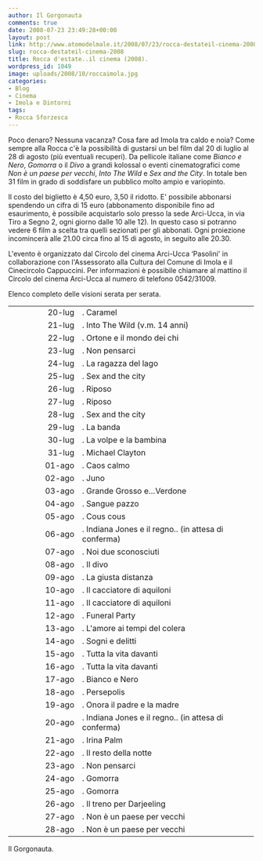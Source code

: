 ```yaml
---
author: Il Gorgonauta
comments: true
date: 2008-07-23 23:49:28+00:00
layout: post
link: http://www.atomodelmale.it/2008/07/23/rocca-destateil-cinema-2008/
slug: rocca-destateil-cinema-2008
title: Rocca d'estate..il cinema (2008).
wordpress_id: 1049
image: uploads/2008/10/roccaimola.jpg
categories:
- Blog
- Cinema
- Imola e Dintorni
tags:
- Rocca Sforzesca
---
```


Poco denaro? Nessuna vacanza? Cosa fare ad Imola tra caldo e noia? Come sempre alla Rocca c'è la possibilità di gustarsi un bel film dal 20 di luglio al 28 di agosto (più eventuali recuperi). Da pellicole italiane come _Bianco e Nero_, _Gomorra_ o il _Divo_ a grandi kolossal o eventi cinematografici come _Non è un paese per vecchi_, _Into The Wild_ e _Sex and the City_. In totale ben 31 film in grado di soddisfare un pubblico molto ampio e variopinto.

Il costo del biglietto è 4,50 euro, 3,50 il ridotto. E' possibile abbonarsi spendendo un cifra di 15 euro (abbonamento disponibile fino ad esaurimento, è possibile acquistarlo solo presso la sede Arci-Ucca, in via Tiro a Segno 2, ogni giorno dalle 10 alle 12). In questo caso si potranno vedere 6 film a scelta tra quelli sezionati per gli abbonati. Ogni proiezione incomincerà alle 21.00 circa fino al 15 di agosto, in seguito alle 20.30.

L'evento è organizzato dal Circolo del cinema Arci-Ucca ‘Pasolini' in collaborazione con l'Assessorato alla Cultura del Comune di Imola e il Cinecircolo Cappuccini. Per informazioni è possibile chiamare al mattino il Circolo del cinema Arci-Ucca al numero di telefono 0542/31009.

Elenco completo delle visioni serata per serata.
<table cellpadding="0" cellspacing="0" style="805px;" border="0" width="465" > 
<tbody >
<tr style="15pt;" >

<td width="127" style="95pt;" align="right" height="20" >20-lug
</td>

<td width="343" style="257pt;" >. Caramel
</td>
</tr>
<tr style="15pt;" >

<td style="15pt;" align="right" height="20" >21-lug
</td>

<td >. Into The Wild (v.m. 14 anni)
</td>
</tr>
<tr style="15pt;" >

<td style="15pt;" align="right" height="20" >22-lug
</td>

<td >. Ortone e il mondo dei chi
</td>
</tr>
<tr style="15pt;" >

<td style="15pt;" align="right" height="20" >23-lug
</td>

<td >. Non pensarci
</td>
</tr>
<tr style="15pt;" >

<td style="15pt;" align="right" height="20" >24-lug
</td>

<td >. La ragazza del lago
</td>
</tr>
<tr style="15pt;" >

<td style="15pt;" align="right" height="20" >25-lug
</td>

<td >. Sex and the city
</td>
</tr>
<tr style="15pt;" >

<td style="15pt;" align="right" height="20" >26-lug
</td>

<td >. Riposo
</td>
</tr>
<tr style="15pt;" >

<td style="15pt;" align="right" height="20" >27-lug
</td>

<td >. Riposo
</td>
</tr>
<tr style="15pt;" >

<td style="15pt;" align="right" height="20" >28-lug
</td>

<td >. Sex and the city
</td>
</tr>
<tr style="15pt;" >

<td style="15pt;" align="right" height="20" >29-lug
</td>

<td >. La banda
</td>
</tr>
<tr style="15pt;" >

<td style="15pt;" align="right" height="20" >30-lug
</td>

<td >. La volpe e la bambina
</td>
</tr>
<tr style="15pt;" >

<td style="15pt;" align="right" height="20" >31-lug
</td>

<td >. Michael Clayton
</td>
</tr>
<tr style="15pt;" >

<td style="15pt;" align="right" height="20" >01-ago
</td>

<td >. Caos calmo
</td>
</tr>
<tr style="15pt;" >

<td style="15pt;" align="right" height="20" >02-ago
</td>

<td >. Juno
</td>
</tr>
<tr style="15pt;" >

<td style="15pt;" align="right" height="20" >03-ago
</td>

<td >. Grande Grosso e…Verdone
</td>
</tr>
<tr style="15pt;" >

<td style="15pt;" align="right" height="20" >04-ago
</td>

<td >. Sangue pazzo
</td>
</tr>
<tr style="15pt;" >

<td style="15pt;" align="right" height="20" >05-ago
</td>

<td >. Cous cous
</td>
</tr>
<tr style="15pt;" >

<td style="15pt;" align="right" height="20" >06-ago
</td>

<td >. Indiana Jones e il regno.. (in attesa di conferma)
</td>
</tr>
<tr style="15pt;" >

<td style="15pt;" align="right" height="20" >07-ago
</td>

<td >. Noi due sconosciuti
</td>
</tr>
<tr style="15pt;" >

<td style="15pt;" align="right" height="20" >08-ago
</td>

<td >. Il divo
</td>
</tr>
<tr style="15pt;" >

<td style="15pt;" align="right" height="20" >09-ago
</td>

<td >. La giusta distanza
</td>
</tr>
<tr style="15pt;" >

<td style="15pt;" align="right" height="20" >10-ago
</td>

<td >. Il cacciatore di aquiloni
</td>
</tr>
<tr style="15pt;" >

<td style="15pt;" align="right" height="20" >11-ago
</td>

<td >. Il cacciatore di aquiloni
</td>
</tr>
<tr style="15pt;" >

<td style="15pt;" align="right" height="20" >12-ago
</td>

<td >. Funeral Party
</td>
</tr>
<tr style="15pt;" >

<td style="15pt;" align="right" height="20" >13-ago
</td>

<td >. L'amore ai tempi del colera
</td>
</tr>
<tr style="15pt;" >

<td style="15pt;" align="right" height="20" >14-ago
</td>

<td >. Sogni e delitti
</td>
</tr>
<tr style="15pt;" >

<td style="15pt;" align="right" height="20" >15-ago
</td>

<td >. Tutta la vita davanti
</td>
</tr>
<tr style="15pt;" >

<td style="15pt;" align="right" height="20" >16-ago
</td>

<td >. Tutta la vita davanti
</td>
</tr>
<tr style="15pt;" >

<td style="15pt;" align="right" height="20" >17-ago
</td>

<td >. Bianco e Nero
</td>
</tr>
<tr style="15pt;" >

<td style="15pt;" align="right" height="20" >18-ago
</td>

<td >. Persepolis
</td>
</tr>
<tr style="15pt;" >

<td style="15pt;" align="right" height="20" >19-ago
</td>

<td >. Onora il padre e la madre
</td>
</tr>
<tr style="15pt;" >

<td style="15pt;" align="right" height="20" >20-ago
</td>

<td >. Indiana Jones e il regno.. (in attesa di conferma)
</td>
</tr>
<tr style="15pt;" >

<td style="15pt;" align="right" height="20" >21-ago
</td>

<td >. Irina Palm
</td>
</tr>
<tr style="15pt;" >

<td style="15pt;" align="right" height="20" >22-ago
</td>

<td >. Il resto della notte
</td>
</tr>
<tr style="15pt;" >

<td style="15pt;" align="right" height="20" >23-ago
</td>

<td >. Non pensarci
</td>
</tr>
<tr style="15pt;" >

<td style="15pt;" align="right" height="20" >24-ago
</td>

<td >. Gomorra
</td>
</tr>
<tr style="15pt;" >

<td style="15pt;" align="right" height="20" >25-ago
</td>

<td >. Gomorra
</td>
</tr>
<tr style="15pt;" >

<td style="15pt;" align="right" height="20" >26-ago
</td>

<td >. Il treno per Darjeeling
</td>
</tr>
<tr style="15pt;" >

<td style="15pt;" align="right" height="20" >27-ago
</td>

<td >. Non è un paese per vecchi
</td>
</tr>
<tr style="15pt;" >

<td style="15pt;" align="right" height="20" >28-ago
</td>

<td >. Non è un paese per vecchi
</td>
</tr>
</tbody></table>
Il Gorgonauta.
